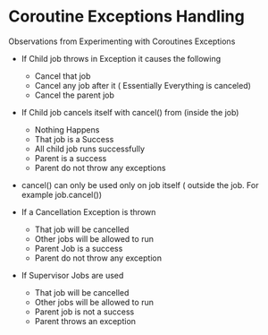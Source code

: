 # Coroutine Exceptions Handling 

Observations from Experimenting with Coroutines Exceptions 

* If Child job throws in Exception it causes the following 
  * Cancel that job 
  * Cancel any job after it ( Essentially Everything is canceled)
  * Cancel the parent job 

* If Child job cancels itself with cancel() from (inside the job)
  * Nothing Happens 
  * That job is a Success 
  * All child job runs successfully 
  * Parent is a success 
  * Parent do not throw any exceptions 

* cancel() can only be used only on job itself ( outside the job. For example job.cancel())

* If a Cancellation Exception is thrown
  * That job will be cancelled 
  * Other jobs will be allowed to run 
  * Parent Job is a success 
  * Parent do not  throw any exception 

* If Supervisor Jobs are used 
  * That job will be cancelled 
  * Other jobs will be allowed to run 
  * Parent job is not a success 
  * Parent throws an exception 
